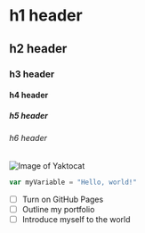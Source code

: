 # h1 header
## h2 header
### h3 header
#### h4 header
##### h5 header
###### h6 header

![Image of Yaktocat](https://octodex.github.com/images/yaktocat.png)

``` javascript
var myVariable = "Hello, world!"
```

- [ ] Turn on GitHub Pages
- [ ] Outline my portfolio
- [ ] Introduce myself to the world
